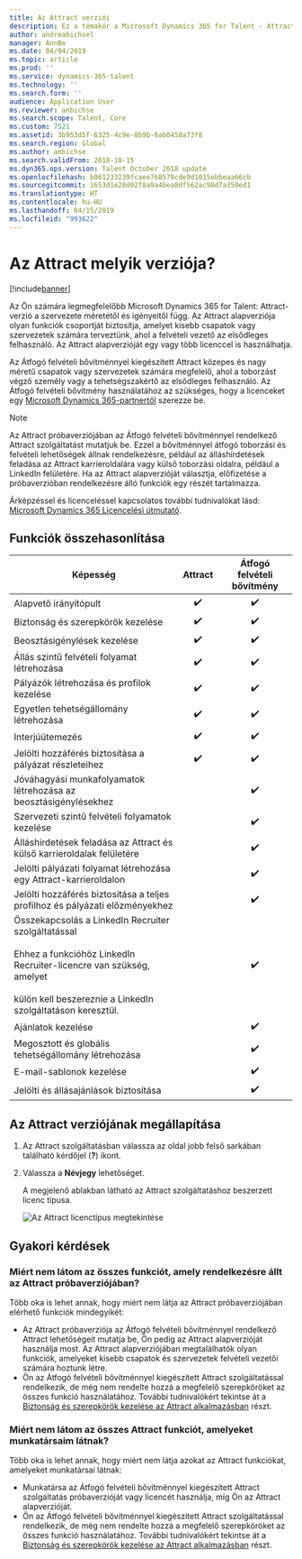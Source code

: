 ```yaml
---
title: Az Attract verziói
description: Ez a témakör a Microsoft Dynamics 365 for Talent - Attract különböző verzióiban rendelkezésre álló lehetőségekről nyújt tájékoztatást.
author: andreabichsel
manager: AnnBe
ms.date: 04/04/2019
ms.topic: article
ms.prod: ''
ms.service: dynamics-365-talent
ms.technology: ''
ms.search.form: ''
audience: Application User
ms.reviewer: anbichse
ms.search.scope: Talent, Core
ms.custom: 7521
ms.assetid: 3b953d5f-6325-4c9e-8b9b-6ab0458a73f8
ms.search.region: Global
ms.author: anbichse
ms.search.validFrom: 2018-10-15
ms.dyn365.ops.version: Talent October 2018 update
ms.openlocfilehash: b061233239fcaee768579cde9d1015ebbeaa66cb
ms.sourcegitcommit: 1653d1e28d02f8a9a4bea8df562ac98d7a350ed1
ms.translationtype: HT
ms.contentlocale: hu-HU
ms.lasthandoff: 04/15/2019
ms.locfileid: "993622"
---
```

# <a name="which-version-of-attract"></a>Az Attract melyik verziója?

[!include[banner](../includes/banner.md)]

Az Ön számára legmegfelelőbb Microsoft Dynamics 365 for Talent: Attract-verzió a szervezete méretétől és igényeitől függ. Az Attract alapverziója olyan funkciók csoportját biztosítja, amelyet kisebb csapatok vagy szervezetek számára terveztünk, ahol a felvételi vezető az elsődleges felhasználó. Az Attract alapverzióját egy vagy több licenccel is használhatja.

Az Átfogó felvételi bővítménnyel kiegészített Attract közepes és nagy méretű csapatok vagy szervezetek számára megfelelő, ahol a toborzást végző személy vagy a tehetségszakértő az elsődleges felhasználó. Az Átfogó felvételi bővítmény használatához az szükséges, hogy a licenceket egy [Microsoft Dynamics 365-partnertől](https://dynamics.microsoft.com/partners/find-a-partner/) szerezze be.

> [!NOTE]
> Az Attract próbaverziójában az Átfogó felvételi bővítménnyel rendelkező Attract szolgáltatást mutatjuk be. Ezzel a bővítménnyel átfogó toborzási és felvételi lehetőségek állnak rendelkezésre, például az álláshirdetések feladása az Attract karrieroldalára vagy külső toborzási oldalra, például a LinkedIn felületére. Ha az Attract alapverzióját választja, előfizetése a próbaverzióban rendelkezésre álló funkciók egy részét tartalmazza.

Árképzéssel és licenceléssel kapcsolatos további tudnivalókat lásd: [Microsoft Dynamics 365 Licencelési útmutató](https://go.microsoft.com/fwlink/?LinkId=866544).

## <a name="feature-comparison"></a>Funkciók összehasonlítása

| Képesség | Attract | Átfogó felvételi bővítmény |
| ---------- | :-----------: | :-------------------: |
| Alapvető irányítópult | :heavy_check_mark: | :heavy_check_mark: |
| Biztonság és szerepkörök kezelése | :heavy_check_mark: | :heavy_check_mark: |
| Beosztásigénylések kezelése | :heavy_check_mark: | :heavy_check_mark: |
| Állás szintű felvételi folyamat létrehozása | :heavy_check_mark: | :heavy_check_mark: |
| Pályázók létrehozása és profilok kezelése | :heavy_check_mark: | :heavy_check_mark: |
| Egyetlen tehetségállomány létrehozása | :heavy_check_mark: | :heavy_check_mark: |
| Interjúütemezés | :heavy_check_mark: | :heavy_check_mark: |
| Jelölti hozzáférés biztosítása a pályázat részleteihez | :heavy_check_mark: | :heavy_check_mark: |
| Jóváhagyási munkafolyamatok létrehozása az beosztásigénylésekhez | | :heavy_check_mark: |
| Szervezeti szintű felvételi folyamatok kezelése | | :heavy_check_mark: |
| Álláshirdetések feladása az Attract és külső karrieroldalak felületére | | :heavy_check_mark: |
| Jelölti pályázati folyamat létrehozása egy Attract-karrieroldalon | | :heavy_check_mark: |
| Jelölti hozzáférés biztosítása a teljes profilhoz és pályázati előzményekhez | | :heavy_check_mark: |
| Összekapcsolás a LinkedIn Recruiter szolgáltatással<br></br>Ehhez a funkcióhöz LinkedIn Recruiter-licencre van szükség, amelyet <br></br> külön kell beszereznie a LinkedIn szolgáltatáson keresztül.</blockquote> | | :heavy_check_mark: |
| Ajánlatok kezelése | | :heavy_check_mark: |
| Megosztott és globális tehetségállomány létrehozása | | :heavy_check_mark: |
| E-mail-sablonok kezelése | | :heavy_check_mark: |
| Jelölti és állásajánlások biztosítása | | :heavy_check_mark: |

## <a name="find-out-which-version-of-attract-you-have"></a>Az Attract verziójának megállapítása

1. Az Attract szolgáltatásban válassza az oldal jobb felső sarkában található kérdőjel (**?**) ikont.
2. Válassza a **Névjegy** lehetőséget.

    A megjelenő ablakban látható az Attract szolgáltatáshoz beszerzett licenc típusa.

    ![Az Attract licenctípus megtekintése](media/attract-license-types.png)

## <a name="frequently-asked-questions"></a>Gyakori kérdések

### <a name="why-dont-i-see-all-the-features-that-were-included-in-the-attract-trial"></a>Miért nem látom az összes funkciót, amely rendelkezésre állt az Attract próbaverziójában?

Több oka is lehet annak, hogy miért nem látja az Attract próbaverziójában elérhető funkciók mindegyikét:

- Az Attract próbaverziója az Átfogó felvételi bővítménnyel rendelkező Attract lehetőségeit mutatja be, Ön pedig az Attract alapverzióját használja most. Az Attract alapverziójában megtalálhatók olyan funkciók, amelyeket kisebb csapatok és szervezetek felvételi vezetői számára hoztunk létre.
- Ön az Átfogó felvételi bővítménnyel kiegészített Attract szolgáltatással rendelkezik, de még nem rendelte hozzá a megfelelő szerepköröket az összes funkció használatához. További tudnivalókért tekintse át a [Biztonság és szerepkörök kezelése az Attract alkalmazásban](security-attract.md) részt.

### <a name="why-dont-i-see-all-the-attract-features-that-my-coworker-sees"></a>Miért nem látom az összes Attract funkciót, amelyeket munkatársaim látnak?

Több oka is lehet annak, hogy miért nem látja azokat az Attract funkciókat, amelyeket munkatársai látnak:

- Munkatársa az Átfogó felvételi bővítménnyel kiegészített Attract szolgáltatás próbaverzióját vagy licencét használja, míg Ön az Attract alapverzióját.
- Ön az Átfogó felvételi bővítménnyel kiegészített Attract szolgáltatással rendelkezik, de még nem rendelte hozzá a megfelelő szerepköröket az összes funkció használatához. További tudnivalókért tekintse át a [Biztonság és szerepkörök kezelése az Attract alkalmazásban](security-attract.md) részt.
